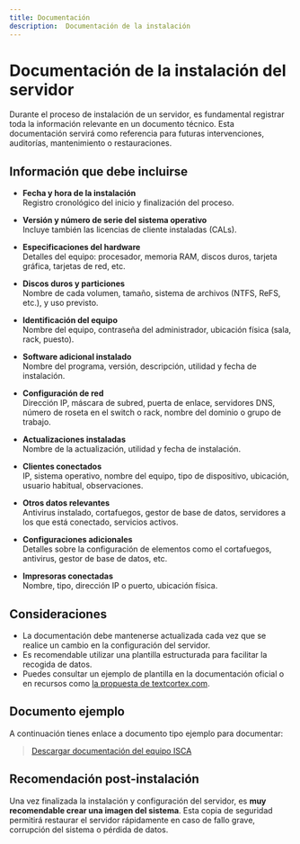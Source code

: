 ```yaml
---
title: Documentación
description:  Documentación de la instalación
---
```


# Documentación de la instalación del servidor

Durante el proceso de instalación de un servidor, es fundamental registrar toda la información relevante en un documento técnico. Esta documentación servirá como referencia para futuras intervenciones, auditorías, mantenimiento o restauraciones.

## Información que debe incluirse

- **Fecha y hora de la instalación**  
  Registro cronológico del inicio y finalización del proceso.

- **Versión y número de serie del sistema operativo**  
  Incluye también las licencias de cliente instaladas (CALs).

- **Especificaciones del hardware**  
  Detalles del equipo: procesador, memoria RAM, discos duros, tarjeta gráfica, tarjetas de red, etc.

- **Discos duros y particiones**  
  Nombre de cada volumen, tamaño, sistema de archivos (NTFS, ReFS, etc.), y uso previsto.

- **Identificación del equipo**  
  Nombre del equipo, contraseña del administrador, ubicación física (sala, rack, puesto).

- **Software adicional instalado**  
  Nombre del programa, versión, descripción, utilidad y fecha de instalación.

- **Configuración de red**  
  Dirección IP, máscara de subred, puerta de enlace, servidores DNS, número de roseta en el switch o rack, nombre del dominio o grupo de trabajo.

- **Actualizaciones instaladas**  
  Nombre de la actualización, utilidad y fecha de instalación.

- **Clientes conectados**  
  IP, sistema operativo, nombre del equipo, tipo de dispositivo, ubicación, usuario habitual, observaciones.

- **Otros datos relevantes**  
  Antivirus instalado, cortafuegos, gestor de base de datos, servidores a los que está conectado, servicios activos.

- **Configuraciones adicionales**  
  Detalles sobre la configuración de elementos como el cortafuegos, antivirus, gestor de base de datos, etc.

- **Impresoras conectadas**  
  Nombre, tipo, dirección IP o puerto, ubicación física.

## Consideraciones

- La documentación debe mantenerse actualizada cada vez que se realice un cambio en la configuración del servidor.
- Es recomendable utilizar una plantilla estructurada para facilitar la recogida de datos.
- Puedes consultar un ejemplo de plantilla en la documentación oficial o en recursos como [la propuesta de textcortex.com](https://textcortex.com/es/post/technical-documentation-template).

## Documento ejemplo

A continuación tienes enlace a documento tipo ejemplo para documentar:

> [Descargar documentación del equipo ISCA](files/Documentacion_Equipo_ISCA.docx)
> 
## Recomendación post-instalación

Una vez finalizada la instalación y configuración del servidor, es **muy recomendable crear una imagen del sistema**. Esta copia de seguridad permitirá restaurar el servidor rápidamente en caso de fallo grave, corrupción del sistema o pérdida de datos.

